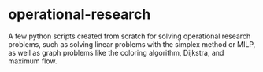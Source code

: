 # operational-research
A few python scripts created from scratch for solving operational research problems, such as solving linear problems with the simplex method or MILP, as well as graph problems like the coloring algorithm, Dijkstra, and maximum flow.
